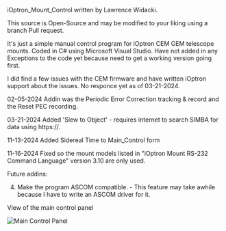 iOptron_Mount_Control written by Lawrence Widacki.

This source is Open-Source and may be modified to your liking using a branch Pull request.

It's just a simple manual control program for iOptron CEM GEM telescope mounts.
Coded in C# using Microsoft Visual Studio.
Have not added in any Exceptions to the code yet because need to get a working version going first.

I did find a few issues with the CEM firmware and have written iOptron support about the issues. No responce yet as of 03-21-2024.

02-05-2024 Addin was the Periodic Error Correction tracking & record and the Reset PEC recording.

03-21-2024 Added 'Slew to Object' - requires internet to search SIMBA for data using https://.

11-13-2024 Added Sidereal Time to Main_Control form

11-16-2024 Fixed so the mount models listed in "iOptron Mount RS-232 Command Language" version 3.10 are only used.

Future addins:

4. Make the program ASCOM compatible. - This feature may take awhile because I have to write an ASCOM driver for it.



View of the main control panel

![Main Control Panel](https://github.com/user-attachments/assets/b6620356-9768-45dd-8de6-0dd92c84b856)
